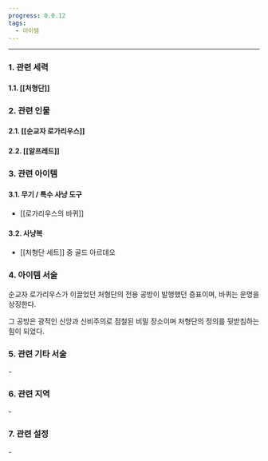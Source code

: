 ```yaml
---
progress: 0.0.12
tags:
  - 아이템
---
```

---
### 1. 관련 세력 
#### 1.1. [[처형단]]

### 2. 관련 인물
#### 2.1. [[순교자 로가리우스]]
#### 2.2. [[알프레드]]

### 3. 관련 아이템
#### 3.1. 무기 / 특수 사냥 도구
- [[로가리우스의 바퀴]]
#### 3.2. 사냥복 
- [[처형단 세트]] 중 골드 아르데오


### 4. 아이템 서술
순교자 로가리우스가 이끌었던 처형단의 전용 공방이 발행했던 증표이며, 바퀴는 운명을 상징한다.

그 공방은 광적인 신앙과 신비주의로 점철된 비밀 장소이며 처형단의 정의를 뒷받침하는 힘이 되었다.

### 5. 관련 기타 서술
\-

### 6. 관련 지역
\-
### 7. 관련 설정
\-
